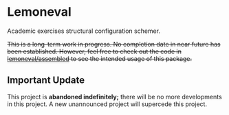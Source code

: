 # Lemoneval

Academic exercises structural configuration schemer.

<del>This is a long-term work in progress. No completion date in near future has been established.
However, feel free to check out the code in [lemoneval/assembled](lemoneval/assembled) to see the intended usage of this package.</del>

## Important Update

This project is **abandoned indefinitely;** there will be no more developments in this project. A new unannounced project will supercede this project.

